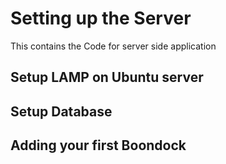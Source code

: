 # Setting up the Server

This contains the Code for server side application


## Setup LAMP on Ubuntu server

## Setup Database

## Adding your first Boondock
